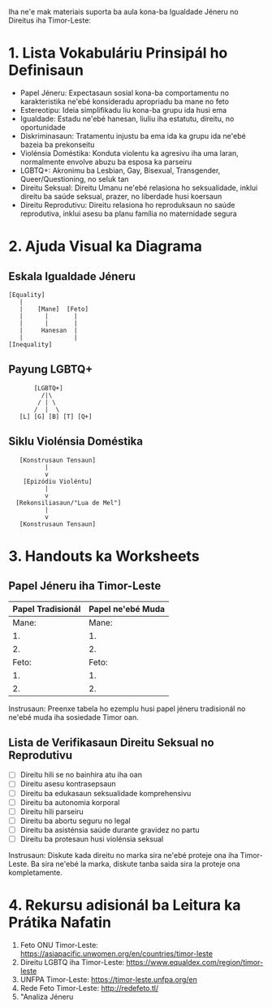 Iha ne'e mak materiais suporta ba aula kona-ba Igualdade Jéneru no Direitus iha Timor-Leste:

# 1. Lista Vokabuláriu Prinsipál ho Definisaun

- Papel Jéneru: Expectasaun sosial kona-ba comportamentu no karakteristika ne'ebé konsideradu apropriadu ba mane no feto
- Estereotipu: Ideia simplifikadu liu kona-ba grupu ida husi ema
- Igualdade: Estadu ne'ebé hanesan, liuliu iha estatutu, direitu, no oportunidade
- Diskriminasaun: Tratamentu injustu ba ema ida ka grupu ida ne'ebé bazeia ba prekonseitu
- Violénsia Doméstika: Konduta violentu ka agresivu iha uma laran, normalmente envolve abuzu ba esposa ka parseiru
- LGBTQ+: Akronimu ba Lesbian, Gay, Bisexual, Transgender, Queer/Questioning, no seluk tan
- Direitu Seksual: Direitu Umanu ne'ebé relasiona ho seksualidade, inklui direitu ba saúde seksual, prazer, no liberdade husi koersaun
- Direitu Reprodutivu: Direitu relasiona ho reproduksaun no saúde reprodutiva, inklui asesu ba planu família no maternidade segura

# 2. Ajuda Visual ka Diagrama

## Eskala Igualdade Jéneru
```
[Equality]
   |
   |    [Mane]  [Feto]
   |      |       |
   |      |       |
   |     Hanesan  |
   |              |
[Inequality]
```

## Payung LGBTQ+
```
       [LGBTQ+]
         /|\
        / | \
       /  |  \
   [L] [G] [B] [T] [Q+]
```

## Siklu Violénsia Doméstika
```
   [Konstrusaun Tensaun]
          |
          v
    [Epizódiu Violéntu]
          |
          v
  [Rekonsiliasaun/"Lua de Mel"]
          |
          v
   [Konstrusaun Tensaun]
```

# 3. Handouts ka Worksheets

## Papel Jéneru iha Timor-Leste

| Papel Tradisionál | Papel ne'ebé Muda |
|-------------------|----------------|
| Mane:              | Mane:           |
| 1.                | 1.             |
| 2.                | 2.             |
| Feto:            | Feto:         |
| 1.                | 1.             |
| 2.                | 2.             |

Instrusaun: Preenxe tabela ho ezemplu husi papel jéneru tradisionál no ne'ebé muda iha sosiedade Timor oan.

## Lista de Verifikasaun Direitu Seksual no Reprodutivu

- [ ] Direitu hili se no bainhira atu iha oan
- [ ] Direitu asesu kontrasepsaun
- [ ] Direitu ba edukasaun seksualidade komprehensivu
- [ ] Direitu ba autonomia korporal
- [ ] Direitu hili parseiru
- [ ] Direitu ba abortu seguru no legal
- [ ] Direitu ba asisténsia saúde durante gravidez no partu
- [ ] Direitu ba protesaun husi violénsia seksual

Instrusaun: Diskute kada direitu no marka sira ne'ebé proteje ona iha Timor-Leste. Ba sira ne'ebé la marka, diskute tanba saida sira la proteje ona kompletamente.

# 4. Rekursu adisionál ba Leitura ka Prátika Nafatin

1. Feto ONU Timor-Leste: https://asiapacific.unwomen.org/en/countries/timor-leste
2. Direitu LGBTQ iha Timor-Leste: https://www.equaldex.com/region/timor-leste
3. UNFPA Timor-Leste: https://timor-leste.unfpa.org/en
4. Rede Feto Timor-Leste: http://redefeto.tl/
5. "Analiza Jéneru